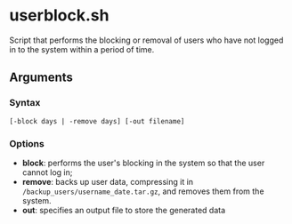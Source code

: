 # userblock.sh

Script that performs the blocking or removal of users who have not logged in to the system within a period of time.

## Arguments

### Syntax

```
[-block days | -remove days] [-out filename]
```

### Options

- **block**: performs the user's blocking in the system so that the user cannot log in;
- **remove**: backs up user data, compressing it in `/backup_users/username_date.tar.gz`, and removes them from the system.
- **out**: specifies an output file to store the generated data